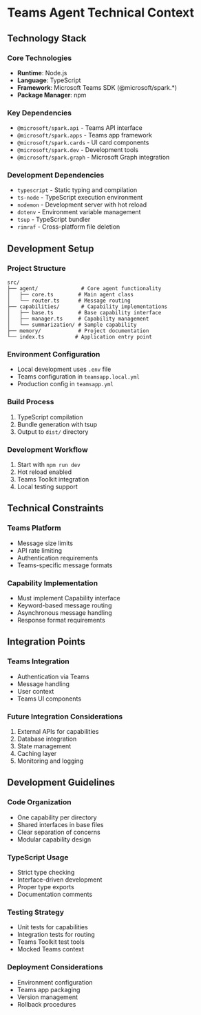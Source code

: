 # Teams Agent Technical Context

## Technology Stack

### Core Technologies
- **Runtime**: Node.js
- **Language**: TypeScript
- **Framework**: Microsoft Teams SDK (@microsoft/spark.*)
- **Package Manager**: npm

### Key Dependencies
- `@microsoft/spark.api` - Teams API interface
- `@microsoft/spark.apps` - Teams app framework
- `@microsoft/spark.cards` - UI card components
- `@microsoft/spark.dev` - Development tools
- `@microsoft/spark.graph` - Microsoft Graph integration

### Development Dependencies
- `typescript` - Static typing and compilation
- `ts-node` - TypeScript execution environment
- `nodemon` - Development server with hot reload
- `dotenv` - Environment variable management
- `tsup` - TypeScript bundler
- `rimraf` - Cross-platform file deletion

## Development Setup

### Project Structure
```
src/
├── agent/              # Core agent functionality
│   ├── core.ts        # Main agent class
│   └── router.ts      # Message routing
├── capabilities/       # Capability implementations
│   ├── base.ts        # Base capability interface
│   ├── manager.ts     # Capability management
│   └── summarization/ # Sample capability
├── memory/            # Project documentation
└── index.ts          # Application entry point
```

### Environment Configuration
- Local development uses `.env` file
- Teams configuration in `teamsapp.local.yml`
- Production config in `teamsapp.yml`

### Build Process
1. TypeScript compilation
2. Bundle generation with tsup
3. Output to `dist/` directory

### Development Workflow
1. Start with `npm run dev`
2. Hot reload enabled
3. Teams Toolkit integration
4. Local testing support

## Technical Constraints

### Teams Platform
- Message size limits
- API rate limiting
- Authentication requirements
- Teams-specific message formats

### Capability Implementation
- Must implement Capability interface
- Keyword-based message routing
- Asynchronous message handling
- Response format requirements

## Integration Points

### Teams Integration
- Authentication via Teams
- Message handling
- User context
- Teams UI components

### Future Integration Considerations
1. External APIs for capabilities
2. Database integration
3. State management
4. Caching layer
5. Monitoring and logging

## Development Guidelines

### Code Organization
- One capability per directory
- Shared interfaces in base files
- Clear separation of concerns
- Modular capability design

### TypeScript Usage
- Strict type checking
- Interface-driven development
- Proper type exports
- Documentation comments

### Testing Strategy
- Unit tests for capabilities
- Integration tests for routing
- Teams Toolkit test tools
- Mocked Teams context

### Deployment Considerations
- Environment configuration
- Teams app packaging
- Version management
- Rollback procedures
